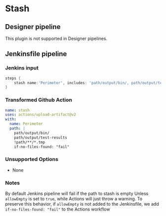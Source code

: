 # Stash

## Designer pipeline 

This plugin is not supported in Designer pipelines.

## Jenkinsfile pipeline

### Jenkins input

```groovy
steps {
	stash name:'Perimeter', includes: 'path/output/bin/, path/output/test-results', excludes:'path/**/*.tmp'
}
```

### Transformed Github Action

```yaml
name: stash
uses: actions/upload-artifact@v2
with:
  name: Perimeter
  path: |
    path/output/bin/
    path/output/test-results
    !path/**/*.tmp
    if-no-files-found: "fail"
```

### Unsupported Options

- None

### Notes

By default Jenkins pipeline will fail if the path to stash is empty Unless `allowEmpty` is set to `true`, while Actions will just throw a warning.
To preserve this behavior, if `allowEmpty` is not added to the Jenkinsfile, we add `if-no-files-found: "fail"` to the Actions workflow
